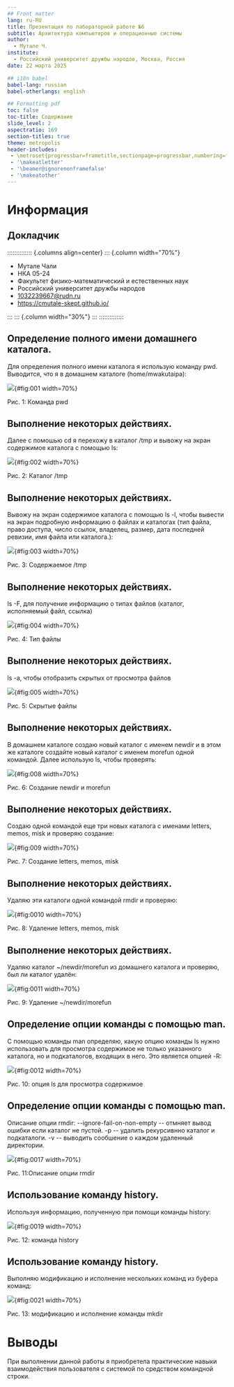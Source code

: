 ```yaml
---
## Front matter
lang: ru-RU
title: Презентация по лабораторной работе №6
subtitle: Архитектура компьютеров и операционные системы
author:
  - Мутале Ч.
institute:
  - Российский университет дружбы народов, Москва, Россия
date: 22 марта 2025

## i18n babel
babel-lang: russian
babel-otherlangs: english

## Formatting pdf
toc: false
toc-title: Содержание
slide_level: 2
aspectratio: 169
section-titles: true
theme: metropolis
header-includes:
 - \metroset{progressbar=frametitle,sectionpage=progressbar,numbering=fraction}
 - '\makeatletter'
 - '\beamer@ignorenonframefalse'
 - '\makeatother'
---
```


# Информация

## Докладчик

:::::::::::::: {.columns align=center}
::: {.column width="70%"}

  * Мутале Чали
  * НКА 05-24
  * Факультет физико-математический и естественных наук
  * Российский университет дружбы народов
  * [1032239667@rudn.ru](1032239667@rudn.ru)
  * <https://cmutale-skept.github.io/>

:::
::: {.column width="30%"}
:::
::::::::::::::


## Определение полного имени домашнего каталога.

Для определения полного имени каталога я использую команду pwd. Выводится, что я в домашнем каталоге (home/mwakutaipa):

![](image/1.PNG){#fig:001 width=70%}

Рис. 1: Команда pwd

## Выполнение некоторых действиях.

Далее с помошью cd я перехожу в каталог /tmp и вывожу на экран содержимое каталога с помощью ls:

![](image/2.PNG){#fig:002 width=70%}

Рис. 2: Каталог /tmp

## Выполнение некоторых действиях.

Вывожу на экран содержимое каталога с помощью ls -l, чтобы вывести на экран подробную информацию о файлах и каталогах (тип файла, право доступа, число ссылок, владелец, размер, дата последней ревизии, имя файла или каталога.):

![](image/3.PNG){#fig:003 width=70%}

Рис. 3: Содержаемое /tmp

## Выполнение некоторых действиях.

ls -F, для получение информацию о типах файлов (каталог, исполняемый файл, ссылка)

![](image/4.PNG){#fig:004 width=70%}

Рис. 4: Тип файлы

## Выполнение некоторых действиях.

ls -a, чтобы отобразить скрытых от просмотра файлов

![](image/5.PNG){#fig:005 width=70%}

Рис. 5: Скрытые файлы

## Выполнение некоторых действиях.

В домашнем каталоге создаю новый каталог с именем newdir и в этом же каталоге создайте новый каталог с именем morefun одной командой. Далее использую ls, чтобы проверять:

![](image/6.PNG){#fig:008 width=70%}

Рис. 6: Создание newdir и morefun

## Выполнение некоторых действиях.

Создаю одной командой еще три новых каталога с именами letters, memos, misk и проверяю создание:

![](image/7.PNG){#fig:009 width=70%}

Рис. 7: Создание letters, memos, misk

## Выполнение некоторых действиях.

Удаляю эти каталоги одной командой rmdir и проверяю:

![](image/8.PNG){#fig:0010 width=70%}

Рис. 8: Удаление letters, memos, misk

## Выполнение некоторых действиях.

Удаляю каталог ~/newdir/morefun из домашнего каталога и проверяю, был ли каталог удалён:

![](image/9.PNG){#fig:0011 width=70%}

Рис. 9: Удаление ~/newdir/morefun

## Определение опции команды с помощью man.

С помощью команды man определяю, какую опцию команды ls нужно использовать для просмотра содержимое не только указанного каталога, но и подкаталогов, входящих в него. Это является опцией -R:

![](image/10.PNG){#fig:0012 width=70%}

Рис. 10: опция ls для просмотра содержимое

## Определение опции команды с помощью man.

Описание опции rmdir: --ignore-fail-on-non-empty -- отмняет вывод ошибки если каталог не пустой. -p -- удалить рекурсивнно каталог и подкаталоги. -v -- выводить сообшение о каждом удаленный директории.

![](image/11.PNG){#fig:0017 width=70%}

Рис. 11:Описание опции rmdir 

## Использование команду history.

Используя информацию, полученную при помощи команды history: 

![](image/12.PNG){#fig:0019 width=70%}

Рис. 12: команда history

## Использование команду history.

Выполняю модификацию и исполнение нескольких команд из буфера команд: 

![](image/13.PNG){#fig:0021 width=70%}

Рис. 13: модификацию и исполнение команды mkdir

# Выводы

При выполнении данной работы я приобретела практические навыки взаимодействия пользователя с системой по средством командной строки.
